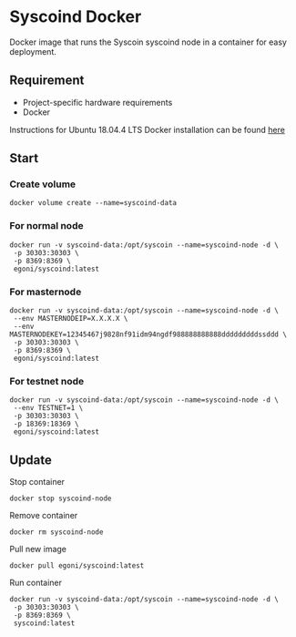 # Syscoind Docker
Docker image that runs the Syscoin syscoind node in a container for easy deployment.

## Requirement
* Project-specific hardware requirements
* Docker

Instructions for Ubuntu 18.04.4 LTS Docker installation can be found [here](https://github.com/egoni/docker/blob/master/README.md)
## Start
### Create volume
```
docker volume create --name=syscoind-data
```
### For normal node
```
docker run -v syscoind-data:/opt/syscoin --name=syscoind-node -d \
 -p 30303:30303 \
 -p 8369:8369 \
 egoni/syscoind:latest
```
### For masternode
```
docker run -v syscoind-data:/opt/syscoin --name=syscoind-node -d \
 --env MASTERNODEIP=X.X.X.X \
 --env MASTERNODEKEY=12345467j9828nf91idm94ngdf988888888888dddddddddssddd \
 -p 30303:30303 \
 -p 8369:8369 \
 egoni/syscoind:latest
```
### For testnet node
```
docker run -v syscoind-data:/opt/syscoin --name=syscoind-node -d \
 --env TESTNET=1 \
 -p 30303:30303 \
 -p 18369:18369 \
 egoni/syscoind:latest
```
## Update
Stop container
```
docker stop syscoind-node
```
Remove container
```
docker rm syscoind-node
```
Pull new image
```
docker pull egoni/syscoind:latest
```
Run container
```
docker run -v syscoind-data:/opt/syscoin --name=syscoind-node -d \
 -p 30303:30303 \
 -p 8369:8369 \
 syscoind:latest
```

